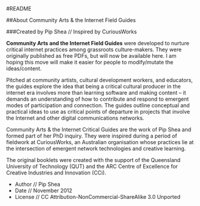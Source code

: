 #README

##About Community Arts & the Internet Field Guides

###Created by Pip Shea // Inspired by CuriousWorks

**Community Arts and the Internet Field Guides** were developed to nurture critical internet practices among grassroots culture-makers. They were originally published as free PDFs, but will now be available here. I am hoping this move will make it easier for people to modify/mutate the ideas/content.
Pitched at community artists, cultural development workers, and educators, the guides explore the idea that being a critical cultural producer in the internet era involves more than learning software and making content – it demands an understanding of how to contribute and respond to emergent modes of participation and connection. The guides outline conceptual and practical ideas to use as critical points of departure in projects that involve the Internet and other digital communications networks.
Community Arts & the Internet Critical Guides are the work of Pip Shea and formed part of her PhD inquiry. They were inspired during a period of fieldwork at CuriousWorks, an Australian organisation whose practices lie at the intersection of emergent network technologies and creative learning.
The original booklets were created with the support of the Queensland University of Technology (QUT) and the ARC Centre of Excellence for Creative Industries and Innovation (CCi).+ Author // Pip Shea+ Date // November 2012+ License // CC Attribution-NonCommercial-ShareAlike 3.0 Unported